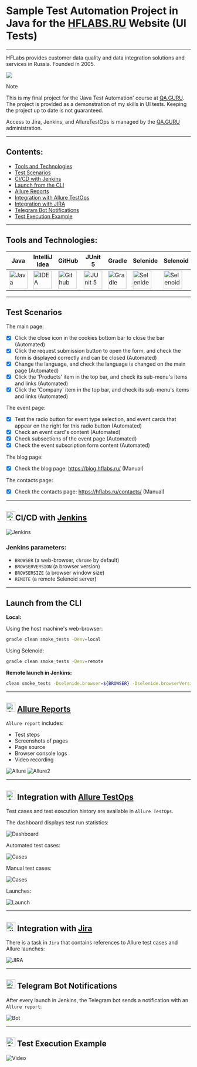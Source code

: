 # Sample Test Automation Project in Java for the [HFLABS.RU](https://hflabs.ru/) Website (UI Tests)

---

HFLabs provides customer data quality and data integration solutions and services in Russia. Founded in 2005.

<a href="https://hflabs.ru/"><img src="./images/logos/hflabs_logo.png"/></a>

> [!NOTE]
> This is my final project for the 'Java Test Automation' course at <a href="https://qa.guru">QA.GURU</a>.
> The project is provided as a demonstration of my skills in UI tests.
> Keeping the project up to date is not guaranteed.
>
> Access to Jira, Jenkins, and AllureTestOps is managed by the <a href="https://qa.guru">QA.GURU</a> administration.

---

## Contents:

- <a href="#tools">Tools and Technologies</a>
- <a href="#scenarios">Test Scenarios</a>
- <a href="#jenkins">CI/CD with Jenkins</a>
- <a href="#cli">Launch from the CLI</a>
- <a href="#allure">Allure Reports</a>
- <a href="#allure-testops">Integration with Allure TestOps</a>
- <a href="#jira">Integration with JIRA</a>
- <a href="#telegram">Telegram Bot Notifications</a>
- <a href="#video">Test Execution Example</a>

---

<a id="tools"></a>
## Tools and Technologies:

| Java                                                                                                        | IntelliJ  <br>  Idea | GitHub | JUnit 5                                                                                                              | Gradle | Selenide | Selenoid | Allure <br> Report | Jenkins | Jira                                                                                                                              | Telegram | Allure <br> TestOps                                                                                                     |
|-------------------------------------------------------------------------------------------------------------|----------------------|--------|----------------------------------------------------------------------------------------------------------------------|--------|----------|----------|--------------------|---------|-----------------------------------------------------------------------------------------------------------------------------------|----------|-------------------------------------------------------------------------------------------------------------------------|
| <a href="https://www.java.com/"><img src="./images/logos/Java.svg" width="50" height="50"  alt="Java"/></a> | <a href="https://www.jetbrains.com/idea/"><img src="./images/logos/Idea.svg" width="50" height="50"  alt="IDEA"/></a> | <a href="https://github.com/"><img src="./images/logos/GitHub.svg" width="50" height="50"  alt="Github"/></a> | <a href="https://junit.org/junit5/"><img src="./images/logos/Junit5.svg" width="50" height="50"  alt="JUnit 5"/></a> | <a href="https://gradle.org/"><img src="./images/logos/Gradle.svg" width="50" height="50"  alt="Gradle"/></a> | <a href="https://selenide.org/"><img src="./images/logos/Selenide.svg" width="50" height="50"  alt="Selenide"/></a> | <a href="https://aerokube.com/selenoid/"><img src="./images/logos/Selenoid.svg" width="50" height="50"  alt="Selenoid"/></a> | <a href="https://github.com/allure-framework/allure2"><img src="./images/logos/Allure.svg" width="50" height="50"  alt="Allure"/></a> | <a href="https://www.jenkins.io/"><img src="./images/logos/Jenkins.svg" width="50" height="50"  alt="Jenkins"/></a> | <a href="https://www.atlassian.com/ru/software/jira/"><img src="./images/logos/Jira.svg" width="50" height="50"  alt="Jira"/></a> | <a href="https://telegram.org/"><img src="./images/logos/Telegram.svg" width="50" height="50"  alt="Telegram"/></a> | <a href="https://qameta.io/"><img src="./images/logos/Allure_TO.svg" width="50" height="50"  alt="Allure TestOps"/></a> |

---

<a id="scenarios"></a>
## Test Scenarios

The main page:
* [x] Click the close icon in the cookies bottom bar to close the bar (Automated)
* [x] Click the request submission button to open the form, and check the form is displayed correctly and can be closed (Automated)
* [x] Change the language, and check the language is changed on the main page (Automated)
* [x] Click the 'Products' item in the top bar, and check its sub-menu's items and links (Automated)
* [x] Click the 'Company' item in the top bar, and check its sub-menu's items and links (Automated)

The event page:
* [x] Test the radio button for event type selection, and event cards that appear on the right for this radio button (Automated)
* [x] Check an event card's content (Automated)
* [x] Check subsections of the event page (Automated)
* [x] Check the event subscription form content (Automated)

The blog page:
* [x] Check the blog page: https://blog.hflabs.ru/ (Manual)

The contacts page:
* [x] Check the contacts page: https://hflabs.ru/contacts/ (Manual)

---

<a id="jenkins"></a>
## <img alt="Jenkins" height="25" src="./images/logos/Jenkins.svg" width="25"/></a><a name="CI/CD with Jenkins"></a>CI/CD with [Jenkins](https://jenkins.autotests.cloud/job/demo-vacancy-tests-ivanov-ev/)</a>

<img alt="Jenkins" src="./images/screenshots/Jenkins.png">

### Jenkins parameters:

- `BROWSER` (a web-browser, `chrome` by default)
- `BROWSERVERSION` (a browser version)
- `BROWSERSIZE` (a browser window size)
- `REMOTE` (a remote Selenoid server)

---

<a id="cli"></a>
## Launch from the CLI

**Local:**

Using the host machine's web-browser:
```bash  
gradle clean smoke_tests -Denv=local
```

Using Selenoid:
```bash  
gradle clean smoke_tests -Denv=remote
```

**Remote launch in Jenkins:**
```bash  
clean smoke_tests -Dselenide.browser=${BROWSER} -Dselenide.browserVersion=${BROWSERVERSION} -Dselenide.browserSize=${BROWSERSIZE} -Dselenide.remote=${REMOTE}
```
---

<a id="allure"></a>
## <img alt="AllureReports" height="25" src="./images/logos/Allure.svg" width="25"/></a> <a name="Allure"></a>[Allure Reports](https://jenkins.autotests.cloud/job/demo-vacancy-tests-ivanov-ev/allure/)</a>

`Allure report` includes:
- Test steps
- Screenshots of pages
- Page source
- Browser console logs
- Video recording

<img alt="Allure" src="./images/screenshots/AllureReports.png"> 

<img alt="Allure2" src="./images/screenshots/AllureReports2.png">

---



<a id="allure-testops"></a>
## <img alt="Allure" height="25" src="./images/logos/Allure_TO.svg" width="25"/></a> Integration with <a target="_blank" href="https://allure.autotests.cloud/project/4266/dashboards">Allure TestOps</a>

Test cases and test execution history are available in `Allure TestOps`. 

The dashboard displays test run statistics:

<img alt="Dashboard" src="./images/screenshots/Dashboard.png">

Automated test cases:

<img alt="Cases" src="./images/screenshots/AutomatedTestCases.png">

Manual test cases:

<img alt="Cases" src="./images/screenshots/ManualTestCases.png">

Launches:

<img alt="Launch" src="./images/screenshots/Launches.png">

---

<a id="jira"></a>
## <img alt="Jira" height="25" src="./images/logos/Jira.svg" width="25"/></a> Integration with <a target="_blank" href="https://jira.autotests.cloud/browse/HOMEWORK-1254">Jira</a>

There is a task in `Jira` that contains references to Allure test cases and Allure launches:

<img alt="JIRA" src="./images/screenshots/JiraTask.png">

---

<a id="telegram"></a>
## <img alt="Telegram" height="25" src="./images/logos/Telegram.svg" width="25"/></a> Telegram Bot Notifications
After every launch in Jenkins, the Telegram bot sends a notification with an `Allure report`:

<img alt="Bot" src="./images/screenshots/TelegramBot.png"> 

---

<a id="video"></a>
## <img alt="Selenoid" height="25" src="./images/logos/Selenoid.svg" width="25"/></a> Test Execution Example

<img alt="Video" src="./images/screenshots/TestExecutionExample.gif">
